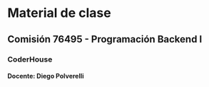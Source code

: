 # Material de clase
## Comisión 76495 - Programación Backend I
### CoderHouse

#### Docente: Diego Polverelli